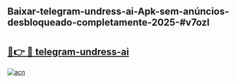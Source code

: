 ## Baixar-telegram-undress-ai-Apk-sem-anúncios-desbloqueado-completamente-2025-#v7ozl

# <h2><a href="https://ainizakaria.my?title=telegram-undress-ai&ref=20M">🔗👉 🔴 telegram-undress-ai</a></h2>

[![acn](https://github.com/user-attachments/assets/0f9c940e-d8b0-45ae-aac7-cd30a18b3e1c)](https://ainizakaria.my?title=telegram-undress-ai&ref=20M)

